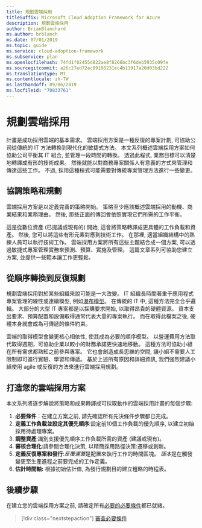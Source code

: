 ```yaml
---
title: 規劃雲端採用
titleSuffix: Microsoft Cloud Adoption Framework for Azure
description: 規劃雲端採用
author: BrianBlanchard
ms.author: brblanch
ms.date: 07/01/2019
ms.topic: guide
ms.service: cloud-adoption-framework
ms.subservice: plan
ms.openlocfilehash: 74fd1f02455d822ae8f8266bc3f6deb5935c09fe
ms.sourcegitcommit: a26c27ed72ac89198231ec4b11917a20d03bd222
ms.translationtype: MT
ms.contentlocale: zh-TW
ms.lasthandoff: 09/06/2019
ms.locfileid: "70833761"
---
```

# <a name="plan-for-cloud-adoption"></a>規劃雲端採用

計畫是成功採用雲端的基本需求。 雲端採用方案是一種反復的專案計劃, 可協助公司從傳統的 IT 方法轉換到現代化的敏捷式方法。 本文系列概述雲端採用方案如何協助公司平衡其 IT 組合, 並管理一段時間的轉換。 透過此程式, 業務目標可以清楚地轉譯成有形的技術成果。 然後就能以對商務專案關係人有意義的方式來管理和傳達這些工作。 不過, 採用這種程式可能需要對傳統專案管理方法進行一些變更。

## <a name="align-strategy-and-planning"></a>協調策略和規劃

雲端採用方案是以定義完善的策略開始。 策略至少應該概述雲端採用的動機、商業結果和業務理由。 然後, 那些正面的傳回會依照實現它們所需的工作平衡。

這是從數位資產 (已提議或現有的) 開始, 這會將策略轉譯成更具體的工作負載和資產。 然後, 您可以將這些有形元素對應到技術工作。 在那裡, 適當組織結構中的熟練人員可以執行技術工作。 雲端採用方案將所有這些主題結合成一個方案, 可以透過敏捷式專案管理實務來預測、預算、實施及管理。 這篇文章系列可協助您建立方案, 並提供一些範本讓工作更輕鬆。

## <a name="transition-from-sequential-to-iterative-planning"></a>從順序轉換到反復規劃

規劃雲端採用對於某些組織來說可能是一大改變。 IT 組織長時間著重于應用程式專案管理的線性或連續模型, 例如[瀑布模型](https://wikipedia.org/wiki/Waterfall_model)。 在傳統的 IT 中, 這種方法完全合乎邏輯。 大部分的大型 IT 專案都是以採購要求開始, 以取得昂貴的硬體資源。 資本支出要求、預算配置和設備取得通常代表大量的專案執行。 而在取得此檔案之後, 硬體本身就會成為可傳遞的條件約束。

雲端的取得模型會變更核心相依性, 使其成為必要的順序模型。 以營運費用方法取代取得週期，可協助企業以較小的財務承諾更快速地移動。 這種方法可協助小組在所有需求都熟知之前參與專案。 它也會創造成長思維的空間, 讓小組不需要人工限制即可進行實驗、學習和傳遞。 基於上述所有原因和詳細資訊, 我們強烈建議小組使用 agile 或反復的方法來進行雲端採用規劃。

## <a name="build-your-cloud-adoption-plan"></a>打造您的雲端採用方案

本文系列將逐步解說將策略和成果轉譯成可採取動作的雲端採用計畫的每個步驟:

1. **必要條件**：在建立方案之前, 請先確認所有先決條件步驟都已完成。
2. **定義工作負載並設定其優先順序**:設定前10個工作負載的優先順序, 以建立初始採用待處理專案。
3. **調整資產**:識別支援優先順序工作負載所需的資產 (建議或現有)。
4. **審核合理化**:請參閱合理化決策, 以精簡採用路徑決策:遷移或創新。
5. **定義反復專案和發行**:*反覆運算*是配置來執行工作的時間區塊。 *版本*是在觸發變更至生產進程之前要完成的工作定義。
6. **估計時間軸:** 根據初始估計值, 為發行規劃目的建立粗略的時程表。

## <a name="next-steps"></a>後續步驟

在建立您的雲端採用方案之前, 請確定所有[必要的必要條件](./prerequisites.md)都已就緒。

> [!div class="nextstepaction"]
> [審查必要條件](./prerequisites.md)
